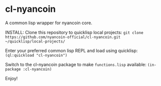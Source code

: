 # cl-nyancoin
A common lisp wrapper for nyancoin core.

INSTALL:
Clone this repository to quicklisp local projects:
```git clone https://github.com/nyancoin-official/cl-nyancoin.git ~/quicklisp/local-projects/```

Enter your preferred common lisp REPL and load using quicklisp:
```(ql:quickload "cl-nyancoin")```

Switch to the cl-nyancoin package to make `functions.lisp` available:
```(in-package :cl-nyancoin)```

Enjoy!
